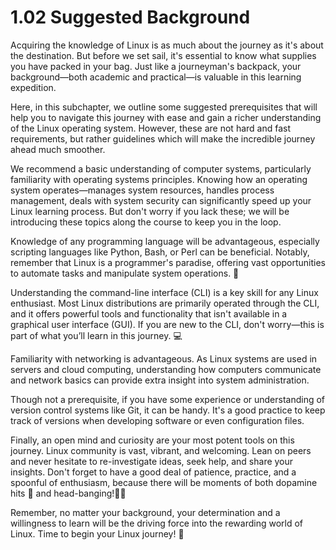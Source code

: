 # 1.02 Suggested Background
Acquiring the knowledge of Linux is as much about the journey as it's about the destination. But before we set sail, it's essential to know what supplies you have packed in your bag. Just like a journeyman's backpack, your background—both academic and practical—is valuable in this learning expedition.

Here, in this subchapter, we outline some suggested prerequisites that will help you to navigate this journey with ease and gain a richer understanding of the Linux operating system. However, these are not hard and fast requirements, but rather guidelines which will make the incredible journey ahead much smoother. 

We recommend a basic understanding of computer systems, particularly familiarity with operating systems principles. Knowing how an operating system operates—manages system resources, handles process management, deals with system security can significantly speed up your Linux learning process. But don't worry if you lack these; we will be introducing these topics along the course to keep you in the loop.

Knowledge of any programming language will be advantageous, especially scripting languages like Python, Bash, or Perl can be beneficial. Notably, remember that Linux is a programmer's paradise, offering vast opportunities to automate tasks and manipulate system operations. 🔧

Understanding the command-line interface (CLI) is a key skill for any Linux enthusiast. Most Linux distributions are primarily operated through the CLI, and it offers powerful tools and functionality that isn't available in a graphical user interface (GUI). If you are new to the CLI, don't worry—this is part of what you’ll learn in this journey. 💻

Familiarity with networking is advantageous. As Linux systems are used in servers and cloud computing, understanding how computers communicate and network basics can provide extra insight into system administration.

Though not a prerequisite, if you have some experience or understanding of version control systems like Git, it can be handy. It's a good practice to keep track of versions when developing software or even configuration files.

Finally, an open mind and curiosity are your most potent tools on this journey. Linux community is vast, vibrant, and welcoming. Lean on peers and never hesitate to re-investigate ideas, seek help, and share your insights. Don't forget to have a good deal of patience, practice, and a spoonful of enthusiasm, because there will be moments of both dopamine hits 🎉 and head-banging!🤦‍♂️

Remember, no matter your background, your determination and a willingness to learn will be the driving force into the rewarding world of Linux. Time to begin your Linux journey! 🚀
